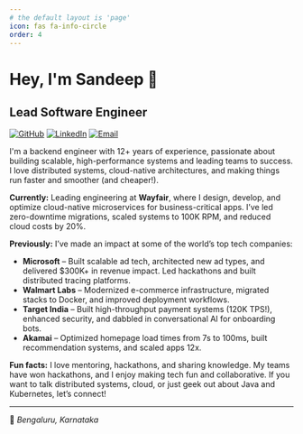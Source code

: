 ```yaml
---
# the default layout is 'page'
icon: fas fa-info-circle
order: 4
---
```


# Hey, I'm Sandeep 👋

## Lead Software Engineer

[![GitHub](https://img.shields.io/badge/GitHub-Profile-informational?logo=github)](https://github.com/mahantys)
[![LinkedIn](https://img.shields.io/badge/LinkedIn-Connect-blue?logo=linkedin)](https://in.linkedin.com/in/mahantys)
[![Email](https://img.shields.io/badge/Email-adevsblog@gmail.com-red?logo=gmail)](mailto:adevsblog@gmail.com)

I'm a backend engineer with 12+ years of experience, passionate about building scalable, high-performance systems and leading teams to success. I love distributed systems, cloud-native architectures, and making things run faster and smoother (and cheaper!).

**Currently:** Leading engineering at **Wayfair**, where I design, develop, and optimize cloud-native microservices for business-critical apps. I’ve led zero-downtime migrations, scaled systems to 100K RPM, and reduced cloud costs by 20%.

**Previously:** I’ve made an impact at some of the world’s top tech companies:

- **Microsoft** – Built scalable ad tech, architected new ad types, and delivered $300K+ in revenue impact. Led hackathons and built distributed tracing platforms.
- **Walmart Labs** – Modernized e-commerce infrastructure, migrated stacks to Docker, and improved deployment workflows.
- **Target India** – Built high-throughput payment systems (120K TPS!), enhanced security, and dabbled in conversational AI for onboarding bots.
- **Akamai** – Optimized homepage load times from 7s to 100ms, built recommendation systems, and scaled apps 12x.

**Fun facts:** I love mentoring, hackathons, and sharing knowledge. My teams have won hackathons, and I enjoy making tech fun and collaborative. If you want to talk distributed systems, cloud, or just geek out about Java and Kubernetes, let’s connect!

---

📍 *Bengaluru, Karnataka*
